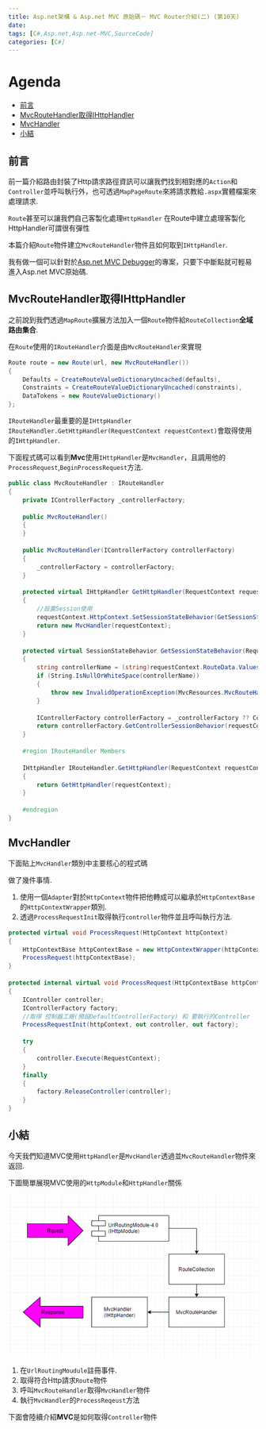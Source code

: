 ```yaml
---
title: Asp.net架構 & Asp.net MVC 原始碼－ MVC Router介紹(二) (第10天)
date: 
tags: [C#,Asp.net,Asp.net-MVC,SourceCode]
categories: [C#]
---
```

# Agenda<!-- omit in toc -->
- [前言](#%E5%89%8D%E8%A8%80)
- [MvcRouteHandler取得IHttpHandler](#MvcRouteHandler%E5%8F%96%E5%BE%97IHttpHandler)
- [MvcHandler](#MvcHandler)
- [小結](#%E5%B0%8F%E7%B5%90)

## 前言

前一篇介紹路由封裝了Http請求路徑資訊可以讓我們找到相對應的`Action`和`Controller`並呼叫執行外，也可透過`MapPageRoute`來將請求教給`.aspx`實體檔案來處理請求.

`Route`甚至可以讓我們自己客製化處理`HttpHandler` 在Route中建立處理客製化HttpHandler可謂很有彈性

本篇介紹`Route`物件建立`MvcRouteHandler`物件且如何取到`IHttpHandler`.

我有做一個可以針對於[Asp.net MVC Debugger](https://github.com/isdaniel/Asp.net-MVC-Debuger)的專案，只要下中斷點就可輕易進入Asp.net MVC原始碼.

## MvcRouteHandler取得IHttpHandler

之前說到我們透過`MapRoute`擴展方法加入一個`Route`物件給`RouteCollection`**全域路由集合**.

在`Route`使用的`IRouteHandler`介面是由`MvcRouteHandler`來實現

```csharp
Route route = new Route(url, new MvcRouteHandler())
{
    Defaults = CreateRouteValueDictionaryUncached(defaults),
    Constraints = CreateRouteValueDictionaryUncached(constraints),
    DataTokens = new RouteValueDictionary()
};
```

`IRouteHandler`最重要的是`IHttpHandler IRouteHandler.GetHttpHandler(RequestContext requestContext)`會取得使用的`IHttpHandler`.

下面程式碼可以看到**Mvc**使用`IHttpHandler`是`MvcHandler`，且調用他的`ProcessRequest`,`BeginProcessRequest`方法.

```csharp
public class MvcRouteHandler : IRouteHandler
{
    private IControllerFactory _controllerFactory;

    public MvcRouteHandler()
    {
    }

    public MvcRouteHandler(IControllerFactory controllerFactory)
    {
        _controllerFactory = controllerFactory;
    }

    protected virtual IHttpHandler GetHttpHandler(RequestContext requestContext)
    {
        //設置Session使用
        requestContext.HttpContext.SetSessionStateBehavior(GetSessionStateBehavior(requestContext));
        return new MvcHandler(requestContext);
    }

    protected virtual SessionStateBehavior GetSessionStateBehavior(RequestContext requestContext)
    {
        string controllerName = (string)requestContext.RouteData.Values["controller"];
        if (String.IsNullOrWhiteSpace(controllerName))
        {
            throw new InvalidOperationException(MvcResources.MvcRouteHandler_RouteValuesHasNoController);
        }

        IControllerFactory controllerFactory = _controllerFactory ?? ControllerBuilder.Current.GetControllerFactory();
        return controllerFactory.GetControllerSessionBehavior(requestContext, controllerName);
    }

    #region IRouteHandler Members

    IHttpHandler IRouteHandler.GetHttpHandler(RequestContext requestContext)
    {
        return GetHttpHandler(requestContext);
    }

    #endregion
}
```

## MvcHandler

下面貼上`MvcHandler`類別中主要核心的程式碼

做了幾件事情.

1. 使用一個`Adapter`對於`HttpContext`物件把他轉成可以繼承於`HttpContextBase`的`HttpContextWrapper`類別.
2. 透過`ProcessRequestInit`取得執行`controller`物件並且呼叫執行方法.

```csharp
protected virtual void ProcessRequest(HttpContext httpContext)
{
    HttpContextBase httpContextBase = new HttpContextWrapper(httpContext);
    ProcessRequest(httpContextBase);
}

protected internal virtual void ProcessRequest(HttpContextBase httpContext)
{
    IController controller;
    IControllerFactory factory;
    //取得 控制器工廠(預設DefaultControllerFactory) 和 要執行的Controller
    ProcessRequestInit(httpContext, out controller, out factory);

    try
    {
        controller.Execute(RequestContext);
    }
    finally
    {
        factory.ReleaseController(controller);
    }
}
```

## 小結

今天我們知道MVC使用`HttpHandler`是`MvcHandler`透過並`MvcRouteHandler`物件來返回.

下圖簡單展現MVC使用的`HttpModule`和`HttpHandler`關係

![relationship_pic.PNG](https://raw.githubusercontent.com/isdaniel/MyBlog/master/source/images/itHelp/10/relationship_pic.PNG)

1. 在`UrlRoutingMoudule`註冊事件.
2. 取得符合Http請求`Route`物件
3. 呼叫`MvcRouteHandler`取得`MvcHandler`物件
4. 執行`MvcHandler`的`ProcessReqeust`方法

下面會陸續介紹**MVC**是如何取得`Controller`物件

